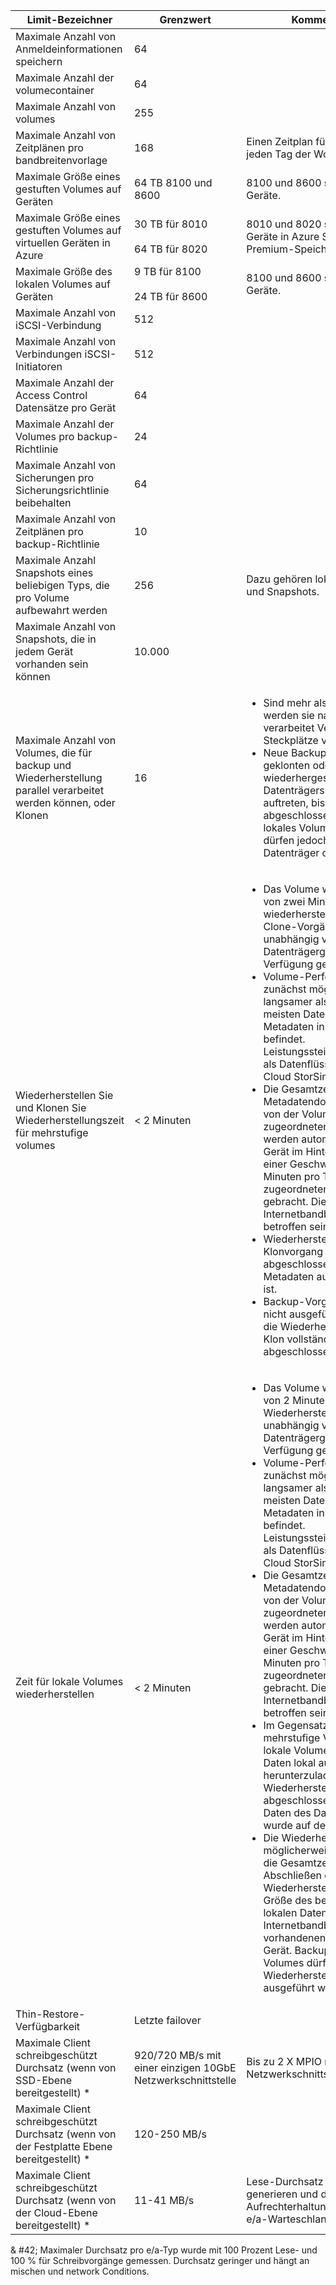 <!--author=alkohli last changed: 12/15/15-->

| Limit-Bezeichner | Grenzwert | Kommentare |
|----------------- | ------|--------- |
| Maximale Anzahl von Anmeldeinformationen speichern | 64 | |
| Maximale Anzahl der volumecontainer | 64 | |
| Maximale Anzahl von volumes | 255 | |
| Maximale Anzahl von Zeitplänen pro bandbreitenvorlage | 168 | Einen Zeitplan für jede Stunde jeden Tag der Woche (24 * 7). |
| Maximale Größe eines gestuften Volumes auf Geräten | 64 TB 8100 und 8600 | 8100 und 8600 sind physische Geräte. |
| Maximale Größe eines gestuften Volumes auf virtuellen Geräten in Azure | 30 TB für 8010 <br></br> 64 TB für 8020 | 8010 und 8020 sind virtuelle Geräte in Azure Standard und Premium-Speicher verwenden. |
| Maximale Größe des lokalen Volumes auf Geräten | 9 TB für 8100 <br></br> 24 TB für 8600 | 8100 und 8600 sind physische Geräte. |
| Maximale Anzahl von iSCSI-Verbindung | 512 | |
| Maximale Anzahl von Verbindungen iSCSI-Initiatoren | 512 | |
| Maximale Anzahl der Access Control Datensätze pro Gerät | 64 | |
| Maximale Anzahl der Volumes pro backup-Richtlinie | 24 | |
| Maximale Anzahl von Sicherungen pro Sicherungsrichtlinie beibehalten | 64 | |
| Maximale Anzahl von Zeitplänen pro backup-Richtlinie | 10 | |
| Maximale Anzahl Snapshots eines beliebigen Typs, die pro Volume aufbewahrt werden | 256 | Dazu gehören lokale Snapshots und Snapshots. |
| Maximale Anzahl von Snapshots, die in jedem Gerät vorhanden sein können | 10.000 | |
| Maximale Anzahl von Volumes, die für backup und Wiederherstellung parallel verarbeitet werden können, oder Klonen | 16 |<ul><li>Sind mehr als 16 Volumes, werden sie nacheinander verarbeitet Verarbeitung Steckplätze verfügbar sind.</li><li>Neue Backups von einem geklonten oder wiederhergestellten tiered-Datenträgers kann nicht auftreten, bis der Vorgang abgeschlossen ist. Für ein lokales Volume Backups dürfen jedoch nach der Datenträger online ist.</li></ul>|
| Wiederherstellen Sie und Klonen Sie Wiederherstellungszeit für mehrstufige volumes | < 2 Minuten | <ul><li>Das Volume wird innerhalb von zwei Minuten wiederherstellen oder Clone-Vorgänge unabhängig von der Datenträgergröße zur Verfügung gestellt.</li><li>Volume-Performance zunächst möglicherweise langsamer als normal, da die meisten Daten und Metadaten in der Cloud befindet. Leistungssteigerung kann als Datenflüsse aus der Cloud StorSimple-Gerät.</li><li>Die Gesamtzeit für Metadatendownload hängt von der Volumegröße zugeordneten. Metadaten werden automatisch in das Gerät im Hintergrund mit einer Geschwindigkeit von 5 Minuten pro TB Daten zugeordneten Volumes gebracht. Diese Rate kann Internetbandbreite zur Cloud betroffen sein.</li><li>Wiederherstellung oder Klonvorgang ist abgeschlossen, wenn alle Metadaten auf dem Gerät ist.</li><li>Backup-Vorgänge können nicht ausgeführt werden, bis die Wiederherstellung oder Klon vollständig abgeschlossen ist.|
| Zeit für lokale Volumes wiederherstellen | < 2 Minuten | <ul><li>Das Volume wird innerhalb von 2 Minuten des Wiederherstellungsvorgangs unabhängig von der Datenträgergröße zur Verfügung gestellt.</li><li>Volume-Performance zunächst möglicherweise langsamer als normal, da die meisten Daten und Metadaten in der Cloud befindet. Leistungssteigerung kann als Datenflüsse aus der Cloud StorSimple-Gerät.</li><li>Die Gesamtzeit für Metadatendownload hängt von der Volumegröße zugeordneten. Metadaten werden automatisch in das Gerät im Hintergrund mit einer Geschwindigkeit von 5 Minuten pro TB Daten zugeordneten Volumes gebracht. Diese Rate kann Internetbandbreite zur Cloud betroffen sein.</li><li>Im Gegensatz zu mehrstufige Volumes für lokale Volumes Volume-Daten lokal auf dem Gerät herunterzuladen. Die Wiederherstellung ist abgeschlossen, wenn alle Daten des Datenträgers wurde auf dem Gerät.</li><li>Die Wiederherstellung möglicherweise lange und die Gesamtzeit zum Abschließen der Wiederherstellung hängt die Größe des bereitgestellten lokalen Datenträger, die Internetbandbreite und die vorhandenen Daten auf dem Gerät. Backups auf lokalen Volumes dürfen während die Wiederherstellung ausgeführt wird.|
| Thin-Restore-Verfügbarkeit | Letzte failover | |
| Maximale Client schreibgeschützt Durchsatz (wenn von SSD-Ebene bereitgestellt) * | 920/720 MB/s mit einer einzigen 10GbE Netzwerkschnittstelle | Bis zu 2 X MPIO mit zwei Netzwerkschnittstellen. |
| Maximale Client schreibgeschützt Durchsatz (wenn von der Festplatte Ebene bereitgestellt) * | 120-250 MB/s |
| Maximale Client schreibgeschützt Durchsatz (wenn von der Cloud-Ebene bereitgestellt) * | 11-41 MB/s | Lese-Durchsatz hängt Kunden generieren und die Aufrechterhaltung ausreichende e/a-Warteschlangenlänge. |

& #42; Maximaler Durchsatz pro e/a-Typ wurde mit 100 Prozent Lese- und 100 % für Schreibvorgänge gemessen. Durchsatz geringer und hängt an mischen und network Conditions.
